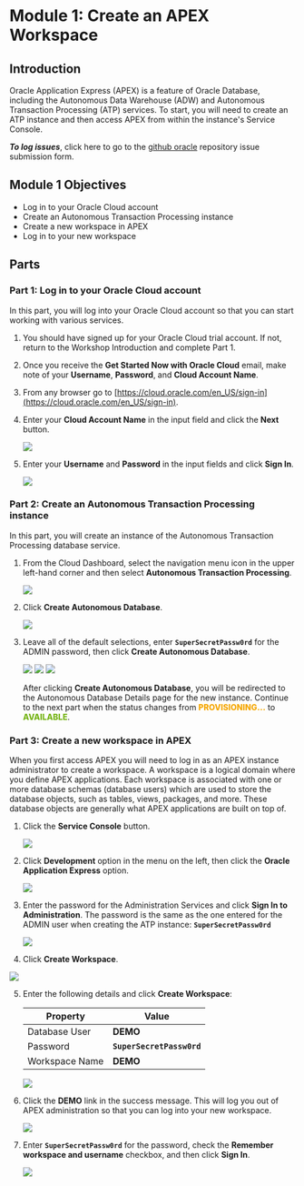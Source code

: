 # Module 1: Create an APEX Workspace

## Introduction

Oracle Application Express (APEX) is a feature of Oracle Database, including the Autonomous Data Warehouse (ADW) and Autonomous Transaction Processing (ATP) services. To start, you will need to create an ATP instance and then access APEX from within the instance's Service Console. 

***To log issues***, click here to go to the [github oracle](https://github.com/oracle/learning-library/issues/new) repository issue submission form.

## Module 1 Objectives

- Log in to your Oracle Cloud account
- Create an Autonomous Transaction Processing instance
- Create a new workspace in APEX
- Log in to your new workspace

## Parts

### **Part 1:** Log in to your Oracle Cloud account

In this part, you will log into your Oracle Cloud account so that you can start working with various services.

1. You should have signed up for your Oracle Cloud trial account. If not, return to the Workshop Introduction and complete Part 1.

2. Once you receive the **Get Started Now with Oracle Cloud** email, make note of your **Username**, **Password**, and **Cloud Account Name**.

3. From any browser go to [https://cloud.oracle.com/en_US/sign-in](https://cloud.oracle.com/en_US/sign-in).

4. Enter your **Cloud Account Name** in the input field and click the **Next** button.

   ![](images/1/enter-oracle-cloud-account-name.png)

5. Enter your **Username** and **Password** in the input fields and click **Sign In**.

   ![](images/1/enter-user-name-and-password.png)

### **Part 2:** Create an Autonomous Transaction Processing instance

In this part, you will create an instance of the Autonomous Transaction Processing database service.

1. From the Cloud Dashboard, select the navigation menu icon in the upper left-hand corner and then select **Autonomous Transaction Processing**.

   ![](images/1/select-atp-in-nav-menu.png)

2. Click **Create Autonomous Database**.

   ![](images/1/click-create-autonomous-database.png)

3. Leave all of the default selections, enter **`SuperSecretPassw0rd`** for the ADMIN password, then click **Create Autonomous Database**.

   ![](images/1/atp-settings-1.png)
   ![](images/1/atp-settings-2.png)
   ![](images/1/atp-settings-3.png)

   After clicking **Create Autonomous Database**, you will be redirected to the Autonomous Database Details page for the new instance. Continue to the next part when the status changes from <span style="color:#F5A701;font-weight:800">PROVISIONING...</span> to <span style="color:#76b417;font-weight:800">AVAILABLE</span>.

### **Part 3:** Create a new workspace in APEX

When you first access APEX you will need to log in as an APEX instance administrator to create a workspace. A workspace is a logical domain where you define APEX applications. Each workspace is associated with one or more database schemas (database users) which are used to store the database objects, such as tables, views, packages, and more. These database objects are generally what APEX applications are built on top of.

1. Click the **Service Console** button.

   ![](images/1/click-atp-service-console.png)

2. Click **Development** option in the menu on the left, then click the **Oracle Application Express** option.

   ![](images/1/click-application-express.png)

3. Enter the password for the Administration Services and click **Sign In to Administration**. The password is the same as the one entered for the ADMIN user when creating the ATP instance: **`SuperSecretPassw0rd`**

   ![](images/1/log-in-as-admin.png)

4. Click **Create Workspace**.
  
  ![](images/1/welcome-create-workspace.png)

5. Enter the following details and click **Create Workspace**:

   | Property | Value |
   | -      | -         |
   | Database User | **DEMO** |
   | Password | **`SuperSecretPassw0rd`** |
   | Workspace Name | **DEMO** |
  
   ![](images/1/create-workspace.png)

6. Click the **DEMO** link in the success message. This will log you out of APEX administration so that you can log into your new workspace. 
	
   ![](images/1/log-out-from-admin.png)

7. Enter **`SuperSecretPassw0rd`** for the password, check the **Remember workspace and username** checkbox, and then click **Sign In**.

   ![](images/1/log-in-to-workspace.png)
